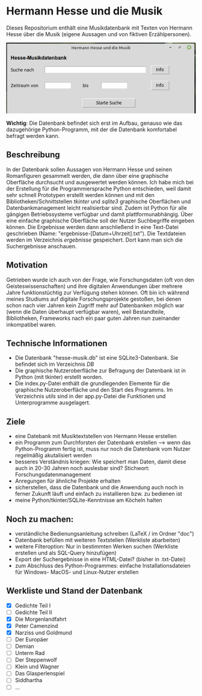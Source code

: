 # Hermann Hesse und die Musik
Dieses Repositorium enthält eine Musikdatenbank mit Texten von Hermann Hesse über die Musik (eigene Aussagen und von fiktiven Erzählpersonen).

![Beispiel](./img/hesse-beispiel.png)

**Wichtig**: Die Datenbank befindet sich erst im Aufbau, genauso wie das dazugehörige Python-Programm, mit der die Datenbank komfortabel befragt werden kann.

## Beschreibung
In der Datenbank sollen Aussagen von Hermann Hesse und seinen Romanfiguren gesammelt werden, die dann über eine graphische Oberfläche durchsucht und ausgewertet werden können.
Ich habe mich bei der Erstellung für die Programmiersprache Python entschieden, weil damit sehr schnell Prototypen erstellt werden können und mit den Bibliotheken/Schnittstellen *tkinter* und *sqlite3* graphische Oberflächen und Datenbankmanagement leicht realisierbar sind. Zudem ist Python für alle gängigen Betriebssysteme verfügbar und damit plattformunabhängig. Über eine einfache graphische Oberfläche soll der Nutzer Suchbegriffe eingeben können. Die Ergebnisse werden dann anschließend in eine Text-Datei geschrieben (Name: "ergebnisse-[Datum+Uhrzeit].txt"). Die Textdateien werden im Verzeichnis *ergebnisse* gespeichert. Dort kann man sich die Suchergebnisse anschauen.


## Motivation

Getrieben wurde ich auch von der Frage, wie Forschungsdaten (oft von den Geisteswissenschaften) und ihre digitalen Anwendungen über mehrere Jahre funktionstüchtig zur Verfügung stehen können. Oft bin ich während meines Studiums auf digitale Forschungsprojekte gestoßen, bei denen schon nach vier Jahren kein Zugriff mehr auf Datenbanken möglich war (wenn die Daten überhaupt verfügbar waren), weil Bestandteile, Bibliotheken, Frameworks nach ein paar guten Jahren nun zueinander inkompatibel waren.


## Technische Informationen
* Die Datenbank "hesse-musik.db" ist eine SQLite3-Datenbank. Sie befindet sich im Verzeichnis *DB*
* Die graphische Nutzeroberfläche zur Befragung der Datenbank ist in Python (mit tkinter) erstellt worden.
* Die index.py-Datei enthält die grundlegenden Elemente für die graphische Nutzeroberfläche und den Start des Programms. Im Verzeichnis *utils* sind in der app.py-Datei die Funktionen und Unterprogramme ausgelagert.


## Ziele
* eine Datebank mit Musiktextstellen von Hermann Hesse erstellen 
* ein Programm zum Durchforsten der Datenbank erstellen --> wenn das Python-Programm fertig ist, muss nur noch die Datenbank vom Nutzer regelmäßig akutalisiert werden
* besseres Verständnis kriegen: Wie speichert man Daten, damit diese auch in 20-30 Jahren noch auslesbar sind? Stichwort: Forschungsdatenmanagement
* Anregungen für ähnliche Projekte erhalten
* sicherstellen, dass die Datenbank und die Anwendung auch noch in ferner Zukunft läuft und einfach zu installieren bzw. zu bedienen ist
* meine Python/tkinter/SQLite-Kenntnisse am Köcheln halten

## Noch zu machen:
* verständliche Bedienungsanleitung schreiben (LaTeX / im Ordner "doc")
* Datenbank befüllen mit weiteren Textstellen (Werkliste abarbeiten)
* weitere Filteroption: Nur in bestimmten Werken suchen (Werkliste erstellen und als SQL-Query hinzufügen)
* Export der Suchergebnisse in eine HTML-Datei? (bisher in .txt-Datei)
* zum Abschluss des Python-Programmes: einfache Installationsdateien für Windows- MacOS- und Linux-Nutzer erstellen

## Werkliste und Stand der Datenbank
* [x] Gedichte Teil I
* [ ] Gedichte Teil II
* [x] Die Morgenlandfahrt
* [x] Peter Camenzind
* [x] Narziss und Goldmund
* [ ] Der Europäer
* [ ] Demian
* [ ] Unterm Rad
* [ ] Der Steppenwolf
* [ ] Klein und Wagner
* [ ] Das Glasperlenspiel
* [ ] Siddhartha
* [ ] ... 
